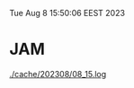 Tue Aug  8 15:50:06 EEST 2023
# JAM
<a href='./cache/202308/08_15.log'>./cache/202308/08_15.log</a>
